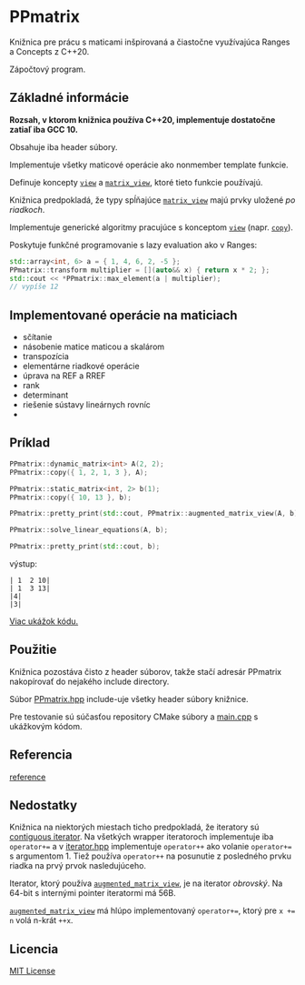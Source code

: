 # PPmatrix

Knižnica pre prácu s maticami inšpirovaná a čiastočne
využívajúca Ranges a Concepts z C++20.

Zápočtový program.

## Základné informácie

**Rozsah, v ktorom knižnica používa C++20,
implementuje dostatočne zatiaľ iba GCC 10.**

Obsahuje iba header súbory.

Implementuje všetky maticové operácie ako nonmember template funkcie.

Definuje koncepty [`view`](reference.md#view)
a [`matrix_view`](reference.md#matrix_view),
ktoré tieto funkcie používajú.

Knižnica predpokladá, že typy spĺňajúce
[`matrix_view`](reference.md#matrix_view)
majú prvky uložené *po riadkoch*.

Implementuje generické algoritmy pracujúce s konceptom [`view`](reference.md#view)
(napr. [`copy`](reference.md#copy)).

Poskytuje funkčné programovanie s lazy evaluation ako v Ranges:

```cpp
std::array<int, 6> a = { 1, 4, 6, 2, -5 };
PPmatrix::transform multiplier = [](auto&& x) { return x * 2; };
std::cout << *PPmatrix::max_element(a | multiplier);
// vypíše 12
```

## Implementované operácie na maticiach

* sčítanie
* násobenie matice maticou a skalárom
* transpozícia
* elementárne riadkové operácie
* úprava na REF a RREF
* rank
* determinant
* riešenie sústavy lineárnych rovníc
* 
## Príklad

```cpp
PPmatrix::dynamic_matrix<int> A(2, 2);
PPmatrix::copy({ 1, 2, 1, 3 }, A);

PPmatrix::static_matrix<int, 2> b(1);
PPmatrix::copy({ 10, 13 }, b);

PPmatrix::pretty_print(std::cout, PPmatrix::augmented_matrix_view(A, b));

PPmatrix::solve_linear_equations(A, b);

PPmatrix::pretty_print(std::cout, b);
```

výstup:

```
| 1  2 10|
| 1  3 13|
|4|
|3|
```

[Viac ukážok kódu.](examples.md)

## Použitie

Knižnica pozostáva čisto z header súborov, takže stačí adresár PPmatrix
nakopírovať do nejakého include directory.

Súbor [PPmatrix.hpp](PPmatrix/PPmatrix.hpp)
include-uje všetky header súbory knižnice.

Pre testovanie sú súčasťou repository CMake súbory a [main.cpp](PPmatrix/main.cpp)
s ukážkovým kódom.

## Referencia

[reference](reference.md)

## Nedostatky

Knižnica na niektorých miestach ticho predpokladá, že iteratory sú
[contiguous iterator](https://en.cppreference.com/w/cpp/named_req/ContiguousIterator).
Na všetkých wrapper iteratoroch implementuje iba `operator+=`
a v [iterator.hpp](PPmatrix/iterator.hpp#L38) implementuje `operator++`
ako volanie `operator+=` s argumentom 1. Tiež používa `operator++`
na posunutie z posledného prvku riadka na prvý prvok nasledujúceho.

Iterator, ktorý používa
[`augmented_matrix_view`](reference.md#augmented_matrix_view),
je na iterator *obrovský*. Na 64-bit s internými pointer iteratormi má 56B.

[`augmented_matrix_view`](reference.md#augmented_matrix_view)
má hlúpo implementovaný `operator+=`, ktorý pre `x += n` volá n-krát `++x`.

## Licencia

[MIT License](LICENSE)
